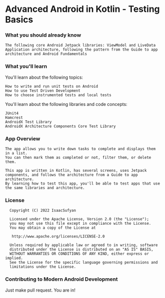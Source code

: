 <h1>Advanced Android in Kotlin - Testing Basics</h1>

<h3>What you should already know</h3>
    
    The following core Android Jetpack libraries: ViewModel and LiveData
    Application architecture, following the pattern from the Guide to app architecture and Android Fundamentals

<h3>What you'll learn</h3>

  You'll learn about the following topics:

    How to write and run unit tests on Android
    How to use Test Driven Development
    How to choose instrumented tests and local tests

You'll learn about the following libraries and code concepts:

    JUnit4
    Hamcrest
    AndroidX Test Library
    AndroidX Architecture Components Core Test Library

<h3>App Overview</h3>
    
    The app allows you to write down tasks to complete and displays them in a list. 
    You can then mark them as completed or not, filter them, or delete them.
    
    This app is written in Kotlin, has several screens, uses Jetpack components, and follows the architecture from a Guide to app architecture. 
    By learning how to test this app, you'll be able to test apps that use the same libraries and architecture.

<h3> License </h3>

<p>
     
      Copyright (C) 2022 IsaacSufyan

      Licensed under the Apache License, Version 2.0 (the "License");
      you may not use this file except in compliance with the License.
      You may obtain a copy of the License at

       http://www.apache.org/licenses/LICENSE-2.0

      Unless required by applicable law or agreed to in writing, software
      distributed under the License is distributed on an "AS IS" BASIS,
      WITHOUT WARRANTIES OR CONDITIONS OF ANY KIND, either express or implied.
      See the License for the specific language governing permissions and
      limitations under the License.
      
</p>

<h3> Contributing to Modern Android Development </h3>

Just make pull request. You are in!
